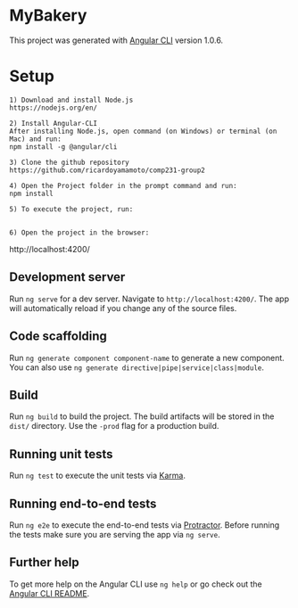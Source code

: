 # MyBakery

This project was generated with [Angular CLI](https://github.com/angular/angular-cli) version 1.0.6.

# Setup
	1) Download and install Node.js
	https://nodejs.org/en/

	2) Install Angular-CLI
	After installing Node.js, open command (on Windows) or terminal (on Mac) and run:
	npm install -g @angular/cli
	
	3) Clone the github repository
	https://github.com/ricardoyamamoto/comp231-group2
	
	4) Open the Project folder in the prompt command and run:
	npm install
	
	5) To execute the project, run:
	
	
	6) Open the project in the browser:
  http://localhost:4200/


## Development server

Run `ng serve` for a dev server. Navigate to `http://localhost:4200/`. The app will automatically reload if you change any of the source files.

## Code scaffolding

Run `ng generate component component-name` to generate a new component. You can also use `ng generate directive|pipe|service|class|module`.

## Build

Run `ng build` to build the project. The build artifacts will be stored in the `dist/` directory. Use the `-prod` flag for a production build.

## Running unit tests

Run `ng test` to execute the unit tests via [Karma](https://karma-runner.github.io).

## Running end-to-end tests

Run `ng e2e` to execute the end-to-end tests via [Protractor](http://www.protractortest.org/).
Before running the tests make sure you are serving the app via `ng serve`.

## Further help

To get more help on the Angular CLI use `ng help` or go check out the [Angular CLI README](https://github.com/angular/angular-cli/blob/master/README.md).
